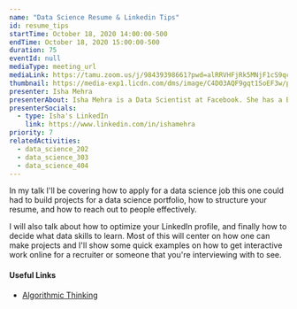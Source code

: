 ```yaml
---
name: "Data Science Resume & Linkedin Tips"
id: resume_tips
startTime: October 18, 2020 14:00:00-500
endTime: October 18, 2020 15:00:00-500
duration: 75
eventId: null
mediaType: meeting_url
mediaLink: https://tamu.zoom.us/j/98439398661?pwd=alRRVHFjRk5MNjF1cS9qcTFoUVNnUT09
thumbnail: https://media-exp1.licdn.com/dms/image/C4D03AQF9gqt1SoEF3w/profile-displayphoto-shrink_800_800/0?e=1608163200&v=beta&t=CtchsuNwPucK0cyKxZPinxWy5wE6-otvlTZEuKkbSR4
presenter: Isha Mehra
presenterAbout: Isha Mehra is a Data Scientist at Facebook. She has a B. S. Statistics and Machine Learning at Carnegie Mellon University, and has been a TA for Computer Science classes at Carnegie Mellon University (Intro to CS).
presenterSocials:
  - type: Isha's LinkedIn
    link: https://www.linkedin.com/in/ishamehra
priority: 7
relatedActivities:
  - data_science_202
  - data_science_303
  - data_science_404
---
```


In my talk I'll be covering how to apply for a data science job this one could had to build projects for a data science portfolio, how to structure your resume, and how to reach out to people effectively.

I will also talk about how to optimize your LinkedIn profile, and finally how to decide what data skills to learn. Most of this will center on how one can make projects and I'll show some quick examples on how to get interactive work online for a recruiter or someone that you're interviewing with to see.

#### Useful Links

- [Algorithmic Thinking](https://www.cs.cmu.edu/~112/notes/notes-algorithmic-thinking.html)
